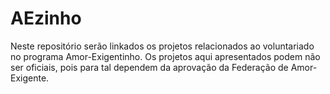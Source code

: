 # AEzinho
Neste repositório serão linkados os projetos relacionados ao voluntariado no programa Amor-Exigentinho. Os projetos aqui apresentados podem não ser oficiais, pois para tal dependem da aprovação da Federação de Amor-Exigente.
